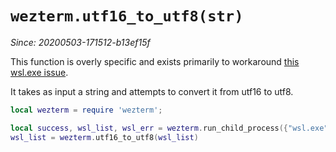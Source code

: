 # `wezterm.utf16_to_utf8(str)`

*Since: 20200503-171512-b13ef15f*

This function is overly specific and exists primarily to workaround
[this wsl.exe issue](https://github.com/microsoft/WSL/issues/4456).

It takes as input a string and attempts to convert it from utf16 to utf8.

```lua
local wezterm = require 'wezterm';

local success, wsl_list, wsl_err = wezterm.run_child_process({"wsl.exe", "-l"})
wsl_list = wezterm.utf16_to_utf8(wsl_list)
```

